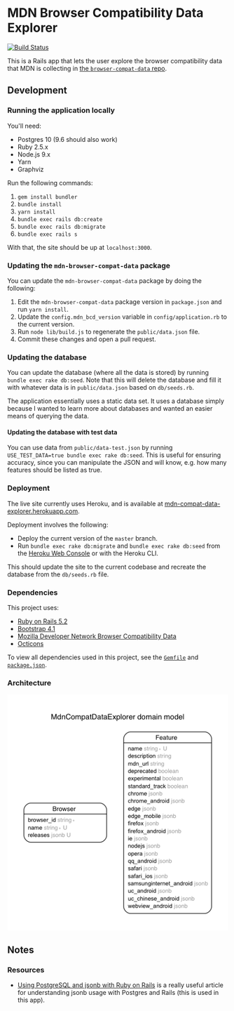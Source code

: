 # MDN Browser Compatibility Data Explorer

[![Build Status](https://travis-ci.org/connorshea/mdn-compat-data-explorer.svg?branch=master)](https://travis-ci.org/connorshea/mdn-compat-data-explorer)

This is a Rails app that lets the user explore the browser compatibility data that MDN is collecting in [the `browser-compat-data` repo](https://github.com/mdn/browser-compat-data).

## Development
### Running the application locally

You'll need:

- Postgres 10 (9.6 should also work)
- Ruby 2.5.x
- Node.js 9.x
- Yarn
- Graphviz

Run the following commands:

1. `gem install bundler`
1. `bundle install`
1. `yarn install`
1. `bundle exec rails db:create`
1. `bundle exec rails db:migrate`
1. `bundle exec rails s`

With that, the site should be up at `localhost:3000`.

### Updating the `mdn-browser-compat-data` package

You can update the `mdn-browser-compat-data` package by doing the following:

1. Edit the `mdn-browser-compat-data` package version in `package.json` and run `yarn install`.
1. Update the `config.mdn_bcd_version` variable in `config/application.rb` to the current version.
1. Run `node lib/build.js` to regenerate the `public/data.json` file.
1. Commit these changes and open a pull request.

### Updating the database

You can update the database (where all the data is stored) by running
`bundle exec rake db:seed`. Note that this will delete the database and fill it with
whatever data is in `public/data.json` based on `db/seeds.rb`.

The application essentially uses a static data set. It uses a database
simply because I wanted to learn more about databases and wanted an easier
means of querying the data.

#### Updating the database with test data

You can use data from `public/data-test.json` by running 
`USE_TEST_DATA=true bundle exec rake db:seed`. This is useful for ensuring
accuracy, since you can manipulate the JSON and will know, e.g. how many
features should be listed as true.

### Deployment

The live site currently uses Heroku, and is available at [mdn-compat-data-explorer.herokuapp.com](https://mdn-compat-data-explorer.herokuapp.com/).

Deployment involves the following:

- Deploy the current version of the `master` branch.
- Run `bundle exec rake db:migrate` and `bundle exec rake db:seed` from the [Heroku Web Console](https://devcenter.heroku.com/articles/heroku-dashboard#web-console) or with the Heroku CLI.

This should update the site to the current codebase and recreate the database from the `db/seeds.rb` file.

### Dependencies

This project uses:

- [Ruby on Rails 5.2](http://rubyonrails.org/)
- [Bootstrap 4.1](http://getbootstrap.com/)
- [Mozilla Developer Network Browser Compatibility Data](https://github.com/mdn/browser-compat-data)
- [Octicons](https://octicons.github.com/)

To view all dependencies used in this project, see the [`Gemfile`](/Gemfile) and [`package.json`](package.json).

### Architecture

![ERD](erd.png)

## Notes

### Resources

- [Using PostgreSQL and jsonb with Ruby on Rails](https://nandovieira.com/using-postgresql-and-jsonb-with-ruby-on-rails) is a really useful article for understanding jsonb usage with Postgres and Rails (this is used in this app). 

